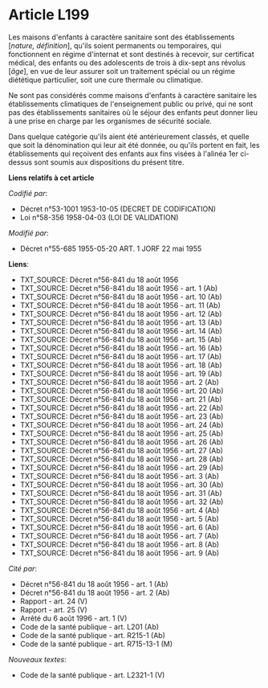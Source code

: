 # Article L199

Les maisons d'enfants à caractère sanitaire sont des établissements [*nature, définition*], qu'ils soient permanents ou
temporaires, qui fonctionnent en régime d'internat et sont destinés à recevoir, sur certificat médical, des enfants ou des
adolescents de trois à dix-sept ans révolus [*âge*], en vue de leur assurer soit un traitement spécial ou un régime
diététique particulier, soit une cure thermale ou climatique.

Ne sont pas considérés comme maisons d'enfants à caractère sanitaire les établissements climatiques de l'enseignement public
ou privé, qui ne sont pas des établissements sanitaires où le séjour des enfants peut donner lieu à une prise en charge par
les organismes de sécurité sociale.

Dans quelque catégorie qu'ils aient été antérieurement classés, et quelle que soit la dénomination qui leur ait été donnée,
ou qu'ils portent en fait, les établissements qui reçoivent des enfants aux fins visées à l'alinéa 1er ci-dessus sont soumis
aux dispositions du présent titre.

**Liens relatifs à cet article**

_Codifié par_:

  - Décret n°53-1001 1953-10-05 (DECRET DE CODIFICATION)
  - Loi n°58-356 1958-04-03 (LOI DE VALIDATION)

_Modifié par_:

  - Décret n°55-685 1955-05-20 ART. 1 JORF 22 mai 1955

**Liens**:

  - TXT_SOURCE: Décret n°56-841 du 18 août 1956
  - TXT_SOURCE: Décret n°56-841 du 18 août 1956 - art. 1 (Ab)
  - TXT_SOURCE: Décret n°56-841 du 18 août 1956 - art. 10 (Ab)
  - TXT_SOURCE: Décret n°56-841 du 18 août 1956 - art. 11 (Ab)
  - TXT_SOURCE: Décret n°56-841 du 18 août 1956 - art. 12 (Ab)
  - TXT_SOURCE: Décret n°56-841 du 18 août 1956 - art. 13 (Ab)
  - TXT_SOURCE: Décret n°56-841 du 18 août 1956 - art. 14 (Ab)
  - TXT_SOURCE: Décret n°56-841 du 18 août 1956 - art. 15 (Ab)
  - TXT_SOURCE: Décret n°56-841 du 18 août 1956 - art. 16 (Ab)
  - TXT_SOURCE: Décret n°56-841 du 18 août 1956 - art. 17 (Ab)
  - TXT_SOURCE: Décret n°56-841 du 18 août 1956 - art. 18 (Ab)
  - TXT_SOURCE: Décret n°56-841 du 18 août 1956 - art. 19 (Ab)
  - TXT_SOURCE: Décret n°56-841 du 18 août 1956 - art. 2 (Ab)
  - TXT_SOURCE: Décret n°56-841 du 18 août 1956 - art. 20 (Ab)
  - TXT_SOURCE: Décret n°56-841 du 18 août 1956 - art. 21 (Ab)
  - TXT_SOURCE: Décret n°56-841 du 18 août 1956 - art. 22 (Ab)
  - TXT_SOURCE: Décret n°56-841 du 18 août 1956 - art. 23 (Ab)
  - TXT_SOURCE: Décret n°56-841 du 18 août 1956 - art. 24 (Ab)
  - TXT_SOURCE: Décret n°56-841 du 18 août 1956 - art. 25 (Ab)
  - TXT_SOURCE: Décret n°56-841 du 18 août 1956 - art. 26 (Ab)
  - TXT_SOURCE: Décret n°56-841 du 18 août 1956 - art. 27 (Ab)
  - TXT_SOURCE: Décret n°56-841 du 18 août 1956 - art. 28 (Ab)
  - TXT_SOURCE: Décret n°56-841 du 18 août 1956 - art. 29 (Ab)
  - TXT_SOURCE: Décret n°56-841 du 18 août 1956 - art. 3 (Ab)
  - TXT_SOURCE: Décret n°56-841 du 18 août 1956 - art. 30 (Ab)
  - TXT_SOURCE: Décret n°56-841 du 18 août 1956 - art. 31 (Ab)
  - TXT_SOURCE: Décret n°56-841 du 18 août 1956 - art. 32 (Ab)
  - TXT_SOURCE: Décret n°56-841 du 18 août 1956 - art. 4 (Ab)
  - TXT_SOURCE: Décret n°56-841 du 18 août 1956 - art. 5 (Ab)
  - TXT_SOURCE: Décret n°56-841 du 18 août 1956 - art. 6 (Ab)
  - TXT_SOURCE: Décret n°56-841 du 18 août 1956 - art. 7 (Ab)
  - TXT_SOURCE: Décret n°56-841 du 18 août 1956 - art. 8 (Ab)
  - TXT_SOURCE: Décret n°56-841 du 18 août 1956 - art. 9 (Ab)

_Cité par_:

  - Décret n°56-841 du 18 août 1956 - art. 1 (Ab)
  - Décret n°56-841 du 18 août 1956 - art. 2 (Ab)
  - Rapport - art. 24 (V)
  - Rapport - art. 25 (V)
  - Arrêté du 6 août 1996 - art. 1 (V)
  - Code de la santé publique - art. L201 (Ab)
  - Code de la santé publique - art. R215-1 (Ab)
  - Code de la santé publique - art. R715-13-1 (M)

_Nouveaux textes_:

  - Code de la santé publique - art. L2321-1 (V)
